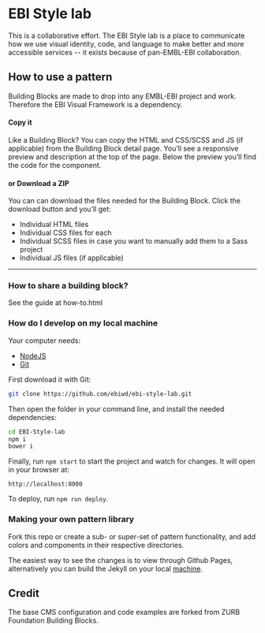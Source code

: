 # EBI Style lab
This is a collaborative effort. The EBI Style lab is a place to communicate how we use visual identity, code, and language to make better and more accessible services -- it exists because of pan-EMBL-EBI collaboration.

## How to use a pattern

Building Blocks are made to drop into any EMBL-EBI project and work. Therefore the EBI Visual Framework is a dependency.

#### Copy it

Like a Building Block? You can copy the HTML and CSS/SCSS and JS (if applicable) from the Building Block detail page. You’ll see a responsive preview and description at the top of the page. Below the preview you’ll find the code for the component.

#### or Download a ZIP
You can can download the files needed for the Building Block. Click the download button and you’ll get:
- Individual HTML files
- Individual CSS files for each
- Individual SCSS files in case you want to manually add them to a Sass project
- Individual JS files (if applicable)

---

### How to share a building block?

See the guide at how-to.html

### How do I develop on my local machine

Your computer needs:

- [NodeJS](https://nodejs.org/en/)
- [Git](https://git-scm.com/)

First download it with Git:

```bash
git clone https://github.com/ebiwd/ebi-style-lab.git
```

Then open the folder in your command line, and install the needed dependencies:

```bash
cd EBI-Style-lab
npm i
bower i
```

Finally, run `npm start` to start the project and watch for changes. It will open in your browser at:

```
http://localhost:8000
```

To deploy, run `npm run deploy`.

### Making your own pattern library
Fork this repo or create a sub- or super-set of pattern functionality, and add colors and components in their respective directories.

The easiest way to see the changes is to view through Github Pages, alternatively you can build the Jekyll on your local [machine](https://jekyllrb.com/docs/usage/).

## Credit
The base CMS configuration and code examples are forked from ZURB Foundation Building Blocks.
